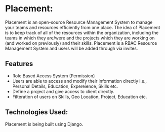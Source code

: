 # Placement:

Placement is an open-source Resource Management System to manage your teams and resources efficiently from one place. The idea of Placement is to keep track of all of the resources within the organization, including the teams in which they are/were and the projects which they are working on (and worked on previously) and their skills. 
Placement is a RBAC Resource Management System and users will be added through via invites. 

## Features
- Role Based Access System (Permission)
- Users are able to access and modify their information directly i.e., Personal Details, Education, Expereience, Skills etc. 
- Define a project and give access to client directly. 
- Filteration of users on Skills, Geo Location, Project, Education etc. 

## Technologies Used:
Placement is being built using Django. 
